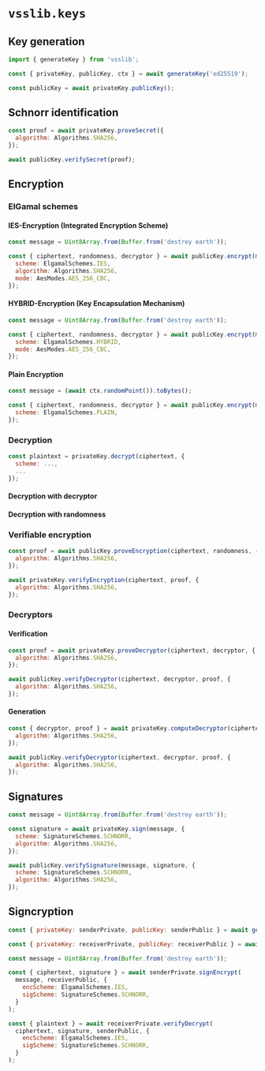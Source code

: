 # `vsslib.keys`

## Key generation

```js
import { generateKey } from 'vsslib';
```

```js
const { privateKey, publicKey, ctx } = await generateKey('ed25519');
```

```js
const publicKey = await privateKey.publicKey();
```

## Schnorr identification

```js
const proof = await privateKey.proveSecret({
  algorithm: Algorithms.SHA256,
});
```

```js
await publicKey.verifySecret(proof);
```

## Encryption

### ElGamal schemes

#### IES-Encryption (Integrated Encryption Scheme)

```js
const message = Uint8Array.from(Buffer.from('destroy earth'));
```

```js
const { ciphertext, randomness, decryptor } = await publicKey.encrypt(message, {
  scheme: ElgamalSchemes.IES,
  algorithm: Algorithms.SHA256,
  mode: AesModes.AES_256_CBC,
});
```


#### HYBRID-Encryption (Key Encapsulation Mechanism)

```js
const message = Uint8Array.from(Buffer.from('destroy earth'));
```

```js
const { ciphertext, randomness, decryptor } = await publicKey.encrypt(message, {
  scheme: ElgamalSchemes.HYBRID,
  mode: AesModes.AES_256_CBC,
});
```

#### Plain Encryption

```js
const message = (await ctx.randomPoint()).toBytes();
```

```js
const { ciphertext, randomness, decryptor } = await publicKey.encrypt(message, {
  scheme: ElgamalSchemes.PLAIN,
});
```

### Decryption

```js
const plaintext = privateKey.decrypt(ciphertext, {
  scheme: ...,
  ...
});
```

#### Decryption with decryptor

#### Decryption with randomness

### Verifiable encryption

```js
const proof = await publicKey.proveEncryption(ciphertext, randomness, {
  algorithm: Algorithms.SHA256,
});
```

```js
await privateKey.verifyEncryption(ciphertext, proof, {
  algorithm: Algorithms.SHA256,
});
```

### Decryptors

#### Verification

```js
const proof = await privateKey.proveDecryptor(ciphertext, decryptor, {
  algorithm: Algorithms.SHA256,
});
```

```js
await publicKey.verifyDecryptor(ciphertext, decryptor, proof, {
  algorithm: Algorithms.SHA256,
});
```

#### Generation

```js
const { decryptor, proof } = await privateKey.computeDecryptor(ciphertext, {
  algorithm: Algorithms.SHA256,
});
```

```js
await publicKey.verifyDecryptor(ciphertext, decryptor, proof, {
  algorithm: Algorithms.SHA256,
});
```

## Signatures

```js
const message = Uint8Array.from(Buffer.from('destroy earth'));
```

```js
const signature = await privateKey.sign(message, {
  scheme: SignatureSchemes.SCHNORR,
  algorithm: Algorithms.SHA256,
});
```

```js
await publicKey.verifySignature(message, signature, {
  scheme: SignatureSchemes.SCHNORR,
  algorithm: Algorithms.SHA256,
});
```

## Signcryption

```js
const { privateKey: senderPrivate, publicKey: senderPublic } = await generateKey('ed25519');
```

```js
const { privateKey: receiverPrivate, publicKey: receiverPublic } = await generateKey('ed25519');
```

```js
const message = Uint8Array.from(Buffer.from('destroy earth'));
```

```js
const { ciphertext, signature } = await senderPrivate.signEncrypt(
  message, receiverPublic, {
    encScheme: ElgamalSchemes.IES,
    sigScheme: SignatureSchemes.SCHNORR,
  }
);
```

```js
const { plaintext } = await receiverPrivate.verifyDecrypt(
  ciphertext, signature, senderPublic, {
    encScheme: ElgamalSchemes.IES,
    sigScheme: SignatureSchemes.SCHNORR,
  }
);
```
